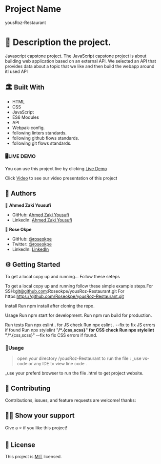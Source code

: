 # Project Name

  yousRoz-Restaurant

# 📜 Description the project.
Javascript capstone project.
The JavaScript capstone project is about building web application based on an external API.
We selected an API that provides data about a topic that we like and then build the webapp around itI used API

## 🏛 Built With

- HTML
- CSS
- JavaScript
- ES6 Modules
- API 
- Webpak-config.
- following linters standards.
- following github flows standards.
- following git flows standards.


### 🖥️LIVE DEMO
You can use this project live by clicking [Live Demo]( https://roseokpe.github.io/yousRoz-Restaurant/)

Click [Video](https://drive.google.com/file/d/1K165NVfBZVrWSycqnOe4d7_tDxj8_tbc/view?usp=sharing) to see our video presentation of this project

## 📑 Authors

👤 **Ahmed Zaki Yousufi**
- GitHub: [Ahmed Zaki Yousufi](https://github.com/zakiyousufi)
- LinkedIn: [Ahmed Zaki Yousufi](https://www.linkedin.com/in/ahmadzaki-yousufi-055214217/)

👤 **Rose Okpe**
- GitHub: [@roseokpe](https://github.com/roseokpe)
- Twitter: [@roseokpe](https://twitter.com/roseokpe)
- LinkedIn: [LinkedIn](linkedin.com/in/rose-okpe-0334b5177/)


## ⚙ Getting Started

To get a local copy up and running... 
Follow these seteps

To get a local copy up and running follow these simple example steps.For SSH:git@github.com:Roseokpe/yousRoz-Restaurant.git For https:https://github.com/Roseokpe/yousRoz-Restaurant.git

Install
Run npm install after cloning the repo.

Usage
Run npm start for development. Run npm run build for production.

Run tests
Run npx eslint . for JS check
Run npx eslint . --fix to fix JS errors if found
Run npx stylelint "**/*.{css,scss}" for CSS check
Run npx stylelint "**/*.{css,scss}" --fix to fix CSS errors if found.

### 🔌Usage

>open your directory /yousRoz-Restaurant
to run the file :
_use vs-code or any IDE  to view line code .

_use your preferd browser to run the file .html to get project website.

## 🤝 Contributing

Contributions, issues, and feature requests are welcome!
thanks:

## 🙏🏻 Show your support

Give a ⭐️ if you like this project!

## 📝 License

This project is [MIT](./MIT.md) licensed.

